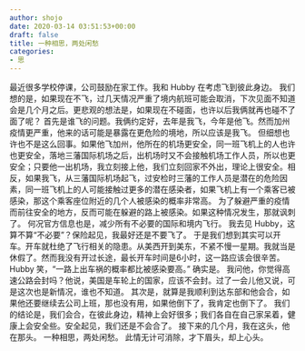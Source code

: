 ```yaml
---
author: shojo
date: 2020-03-14 03:51:53+00:00
draft: false
title: 一种相思，两处闲愁
categories:
- 思
---
```


最近很多学校停课，公司鼓励在家工作。我和 Hubby 在考虑飞到彼此身边。
我们想的是，如果现在不飞，过几天情况严重了境内航班可能会取消，下次见面不知道会是几个月之后。更悲观的想法是，如果现在不碰面，也许以后我俩就再也碰不了面了呢？
首先是谁飞的问题。我俩约定好，去年是我飞，今年是他飞。然而加州疫情更严重，他来的话可能是暴露在更危险的境地，所以应该是我飞。
但细想也许也不是这么回事。如果他飞加州，他所在的机场更安全，同一班飞机上的人也许也更安全，落地三藩国际机场之后，出机场时又不会接触机场工作人员，所以也更安全；只要他一出机场，我立刻接上他，我们立刻回家不外出，理论上很安全。相反，如果我飞，从三藩国际机场起飞，过安检时三藩的工作人员是潜在的危险因素，同一班飞机上的人可能接触过更多的潜在感染者，如果飞机上有一个乘客已被感染，那这个乘客座位附近的几个人被感染的概率非常高。
为了躲避严重的疫情而前往安全的地方，反而可能在躲避的路上被感染。如果这种情况发生，那就讽刺了。
何况官方信息也是，减少所有不必要的国际和境内飞行。
我去见 Hubby，这算不算“不必要”？保险起见，我最好还是不要飞了。
于是我们想到其实可以开车。开车就杜绝了飞行相关的隐患。从美西开到美东，不紧不慢一星期。我就当是休假了。然而我没有开过长途，最长开车时间是6小时，这一路应该会很辛苦。Hubby 笑，“一路上出车祸的概率都比被感染要高。” 确实是。
我问他，你觉得高速公路会封吗？他说，美国是车轮上的国家，应该不会封。过了一会儿他又说，可是这次也是新情况，谁也不知道。
其次是，就算是我顺利到达东部和他会合，如果他还要继续去公司上班，那也没有用，如果他倒下了，我肯定也倒下了。
我们的结论是，我们会合，在彼此身边，精神上会好很多；我们各自在自己家呆着，健康上会安全些。安全起见，我们还是不会合了。
接下来的几个月，我在这头，他在那头。 一种相思，两处闲愁。
此情无计可消除，才下眉头，却上心头。
